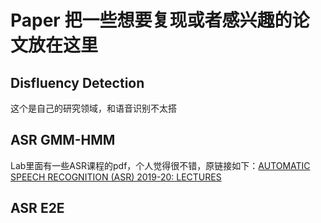 # Paper 把一些想要复现或者感兴趣的论文放在这里

## Disfluency Detection
这个是自己的研究领域，和语音识别不太搭

## ASR GMM-HMM
Lab里面有一些ASR课程的pdf，个人觉得很不错，原链接如下：[AUTOMATIC SPEECH RECOGNITION (ASR) 2019-20: LECTURES](http://www.inf.ed.ac.uk/teaching/courses/asr/lectures-2020.html)

## ASR E2E
